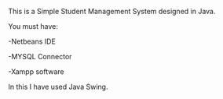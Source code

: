 This is a Simple Student Management System designed in Java.

You must have:					    

-Netbeans IDE

-MYSQL Connector

-Xampp software

In this I have used Java Swing.
